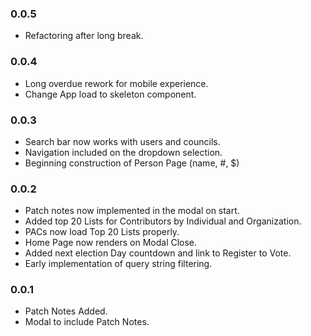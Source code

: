 ### 0.0.5
* Refactoring after long break.

### 0.0.4

* Long overdue rework for mobile experience.
* Change App load to skeleton component.

### 0.0.3

* Search bar now works with users and councils.
* Navigation included on the dropdown selection.
* Beginning construction of Person Page (name, #, $)

### 0.0.2

* Patch notes now implemented in the modal on start.
* Added top 20 Lists for Contributors by Individual and Organization.
* PACs now load Top 20 Lists properly.
* Home Page now renders on Modal Close.
* Added next election Day countdown and link to Register to Vote.
* Early implementation of query string filtering.

### 0.0.1

* Patch Notes Added.
* Modal to include Patch Notes.